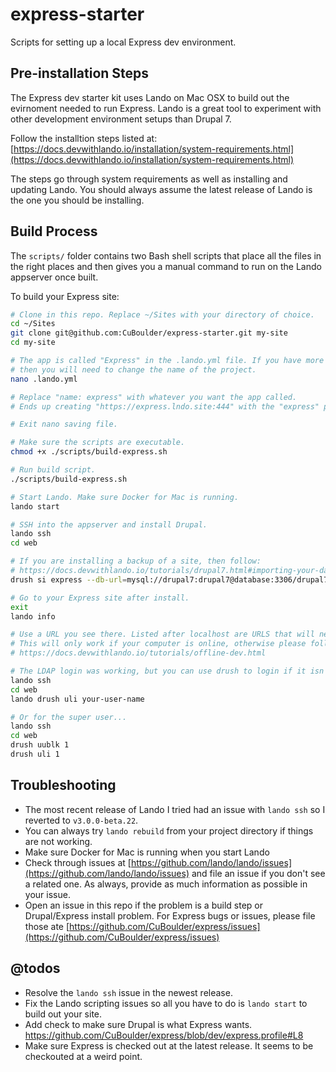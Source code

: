 # express-starter
Scripts for setting up a local Express dev environment.

## Pre-installation Steps
The Express dev starter kit uses Lando on Mac OSX to build out the evirnoment needed to run Express. Lando is a great tool to experiment with other development environment setups than Drupal 7. 

Follow the installtion steps listed at: [https://docs.devwithlando.io/installation/system-requirements.html](https://docs.devwithlando.io/installation/system-requirements.html)

The steps go through system requirements as well as installing and updating Lando. You should always assume the latest release of Lando is the one you should be installing. 

## Build Process
The `scripts/` folder contains two Bash shell scripts that place all the files in the right places and then gives you a manual command to run on the Lando appserver once built.

To build your Express site:

```bash
# Clone in this repo. Replace ~/Sites with your directory of choice. 
cd ~/Sites
git clone git@github.com:CuBoulder/express-starter.git my-site
cd my-site

# The app is called "Express" in the .lando.yml file. If you have more that one project, 
# then you will need to change the name of the project. 
nano .lando.yml

# Replace "name: express" with whatever you want the app called. 
# Ends up creating "https://express.lndo.site:444" with the "express" project name. 

# Exit nano saving file.

# Make sure the scripts are executable. 
chmod +x ./scripts/build-express.sh

# Run build script. 
./scripts/build-express.sh

# Start Lando. Make sure Docker for Mac is running.
lando start

# SSH into the appserver and install Drupal.
lando ssh
cd web

# If you are installing a backup of a site, then follow: 
# https://docs.devwithlando.io/tutorials/drupal7.html#importing-your-database
drush si express --db-url=mysql://drupal7:drupal7@database:3306/drupal7

# Go to your Express site after install.
exit
lando info

# Use a URL you see there. Listed after localhost are URLS that will never change. 
# This will only work if your computer is online, otherwise please follow: 
# https://docs.devwithlando.io/tutorials/offline-dev.html

# The LDAP login was working, but you can use drush to login if it isn't. 
lando ssh
cd web
lando drush uli your-user-name

# Or for the super user...
lando ssh
cd web
drush uublk 1
drush uli 1
```

## Troubleshooting

- The most recent release of Lando I tried had an issue with `lando ssh` so I reverted to `v3.0.0-beta.22`.
- You can always try `lando rebuild` from your project directory if things are not working.
- Make sure Docker for Mac is running when you start Lando
- Check through issues at [https://github.com/lando/lando/issues](https://github.com/lando/lando/issues) and file an issue if you don't see a related one. As always, provide as much information as possible in your issue.
- Open an issue in this repo if the problem is a build step or Drupal/Express install problem. For Express bugs or issues, please file those ate [https://github.com/CuBoulder/express/issues](https://github.com/CuBoulder/express/issues)

## @todos

- Resolve the `lando ssh` issue in the newest release. 
- Fix the Lando scripting issues so all you have to do is `lando start` to build out your site.
- Add check to make sure Drupal is what Express wants. https://github.com/CuBoulder/express/blob/dev/express.profile#L8
- Make sure Express is checked out at the latest release. It seems to be checkouted at a weird point.  

